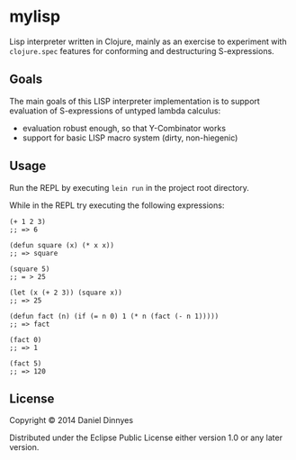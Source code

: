 # mylisp

Lisp interpreter written in Clojure, mainly as an exercise to experiment with `clojure.spec` features for conforming and destructuring S-expressions.

## Goals

The main goals of this LISP interpreter implementation is to support evaluation of S-expressions of untyped lambda calculus:

* evaluation robust enough, so that Y-Combinator works
* support for basic LISP macro system (dirty, non-hiegenic)

## Usage

Run the REPL by executing `lein run` in the project root directory.

While in the REPL try executing the following expressions:

    (+ 1 2 3)
    ;; => 6

    (defun square (x) (* x x))
    ;; => square

    (square 5)
    ;; = > 25

    (let (x (+ 2 3)) (square x))
    ;; => 25

    (defun fact (n) (if (= n 0) 1 (* n (fact (- n 1)))))
	;; => fact

    (fact 0)
	;; => 1

    (fact 5)
	;; => 120

## License

Copyright © 2014 Daniel Dinnyes

Distributed under the Eclipse Public License either version 1.0 or any later version.
